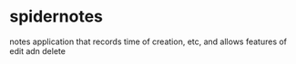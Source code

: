 # spidernotes
notes application that records time of creation, etc, and allows features of edit adn delete
